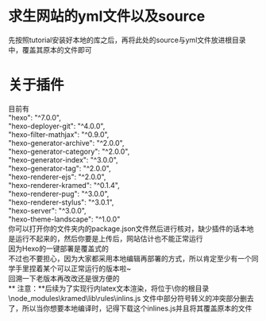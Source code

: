 # 求生网站的yml文件以及source
先按照tutorial安装好本地的库之后，再将此处的source与yml文件放进根目录中，覆盖其原本的文件即可  
# 关于插件   
目前有  
    "hexo": "^7.0.0",  
    "hexo-deployer-git": "^4.0.0",  
    "hexo-filter-mathjax": "^0.9.0",  
    "hexo-generator-archive": "^2.0.0",  
    "hexo-generator-category": "^2.0.0",  
    "hexo-generator-index": "^3.0.0",  
    "hexo-generator-tag": "^2.0.0",  
    "hexo-renderer-ejs": "^2.0.0",  
    "hexo-renderer-kramed": "^0.1.4",  
    "hexo-renderer-pug": "^3.0.0",  
    "hexo-renderer-stylus": "^3.0.1",  
    "hexo-server": "^3.0.0",  
    "hexo-theme-landscape": "^1.0.0"  
你可以打开你的文件夹内的package.json文件然后进行核对，缺少插件的话本地是运行不起来的，然后你要是上传后，网站估计也不能正常运行  
因为Hexo的一键部署是覆盖式的  
不过也不要担心，因为大家都采用本地编辑再部署的方式，所以肯定至少有一个同学手里捏着某个可以正常运行的版本啦~  
回溯一下老版本再改改还是很方便的  
** 注意：**后续为了实现行内latex文本渲染，将位于\你的根目录\node_modules\kramed\lib\rules\inlins.js 文件中部分符号转义的冲突部分删去了，所以当你想要本地编译时，记得下载这个inlines.js并且将其覆盖原本的文件
